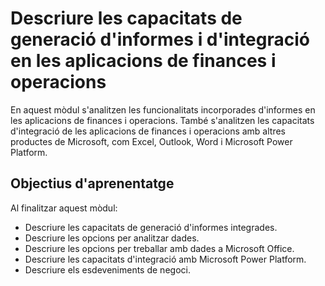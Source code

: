 # Descriure les capacitats de generació d'informes i d'integració en les aplicacions de finances i operacions
En aquest mòdul s'analitzen les funcionalitats incorporades d'informes en les aplicacions de finances i operacions. També s'analitzen 
les capacitats d'integració de les aplicacions de finances i operacions amb altres productes de Microsoft, com Excel, Outlook, Word i 
Microsoft Power Platform.


## Objectius d'aprenentatge
Al finalitzar aquest mòdul:
- Descriure les capacitats de generació d'informes integrades.
- Descriure les opcions per analitzar dades.
- Descriure les opcions per treballar amb dades a Microsoft Office.
- Descriure les capacitats d'integració amb Microsoft Power Platform.
- Descriure els esdeveniments de negoci.
